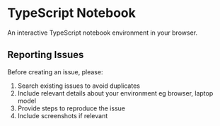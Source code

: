 # TypeScript Notebook

An interactive TypeScript notebook environment in your browser.

## Reporting Issues

Before creating an issue, please:

1. Search existing issues to avoid duplicates
2. Include relevant details about your environment eg browser, laptop model
3. Provide steps to reproduce the issue
4. Include screenshots if relevant
